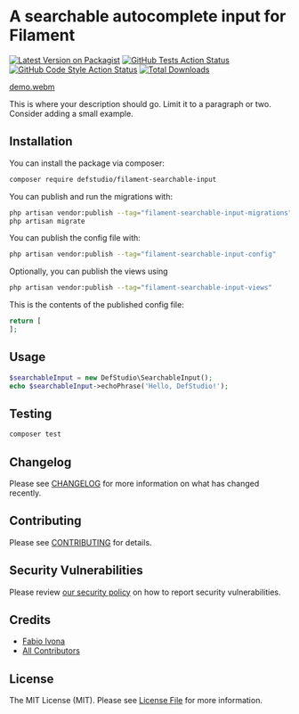 # A searchable autocomplete input for Filament

[![Latest Version on Packagist](https://img.shields.io/packagist/v/defstudio/filament-searchable-input.svg?style=flat-square)](https://packagist.org/packages/defstudio/filament-searchable-input)
[![GitHub Tests Action Status](https://img.shields.io/github/actions/workflow/status/defstudio/filament-searchable-input/run-tests.yml?branch=main&label=tests&style=flat-square)](https://github.com/defstudio/filament-searchable-input/actions?query=workflow%3Arun-tests+branch%3Amain)
[![GitHub Code Style Action Status](https://img.shields.io/github/actions/workflow/status/defstudio/filament-searchable-input/fix-php-code-styling.yml?branch=main&label=code%20style&style=flat-square)](https://github.com/defstudio/filament-searchable-input/actions?query=workflow%3A"Fix+PHP+code+styling"+branch%3Amain)
[![Total Downloads](https://img.shields.io/packagist/dt/defstudio/filament-searchable-input.svg?style=flat-square)](https://packagist.org/packages/defstudio/filament-searchable-input)

[demo.webm](https://github.com/user-attachments/assets/cdc816c4-fa80-46f7-bb7b-43f2f018f61e)


This is where your description should go. Limit it to a paragraph or two. Consider adding a small example.

## Installation

You can install the package via composer:

```bash
composer require defstudio/filament-searchable-input
```

You can publish and run the migrations with:

```bash
php artisan vendor:publish --tag="filament-searchable-input-migrations"
php artisan migrate
```

You can publish the config file with:

```bash
php artisan vendor:publish --tag="filament-searchable-input-config"
```

Optionally, you can publish the views using

```bash
php artisan vendor:publish --tag="filament-searchable-input-views"
```

This is the contents of the published config file:

```php
return [
];
```

## Usage

```php
$searchableInput = new DefStudio\SearchableInput();
echo $searchableInput->echoPhrase('Hello, DefStudio!');
```

## Testing

```bash
composer test
```

## Changelog

Please see [CHANGELOG](CHANGELOG.md) for more information on what has changed recently.

## Contributing

Please see [CONTRIBUTING](.github/CONTRIBUTING.md) for details.

## Security Vulnerabilities

Please review [our security policy](../../security/policy) on how to report security vulnerabilities.

## Credits

- [Fabio Ivona](https://github.com/fabio-ivona)
- [All Contributors](../../contributors)

## License

The MIT License (MIT). Please see [License File](LICENSE.md) for more information.
